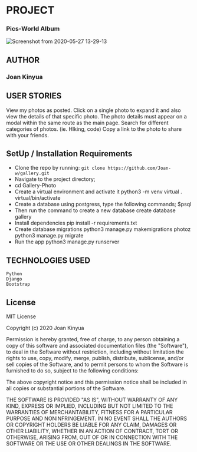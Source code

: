 # PROJECT
### Pics-World Album
![Screenshot from 2020-05-27 13-29-13](https://user-images.githubusercontent.com/58691817/83008899-98213e80-a01e-11ea-9ef4-7a2fdc1a681f.png)


## AUTHOR
### Joan Kinyua

## USER STORIES
View my photos as posted. Click on a single photo to expand it and also view the details of that specific photo.
The photo details must appear on a modal within the same route as the main page. Search for different categories
of photos. (ie. HIking, code) Copy a link to the photo to share with your friends.

## SetUp / Installation Requirements
* Clone the repo by running: ```git clone https://github.com/Joan-w/gallery.git```
* Navigate to the project directory;
* cd Gallery-Photo
* Create a virtual environment and activate it python3 -m venv virtual . virtual/bin/activate
* Create a database using postgress, type the following commands; $psql
* Then run the command to create a new database create database gallery
* Install dependencies pip install -r requirements.txt
* Create database migrations python3 manage.py makemigrations photoz python3 manage.py migrate
* Run the app python3 manage.py runserver

## TECHNOLOGIES USED
```
Python
Django
Bootstrap
```

## License
MIT License

Copyright (c) 2020 Joan Kinyua

Permission is hereby granted, free of charge, to any person obtaining a copy of this software and associated documentation files (the "Software"), to deal in the Software without restriction, including without limitation the rights to use, copy, modify, merge, publish, distribute, sublicense, and/or sell copies of the Software, and to permit persons to whom the Software is furnished to do so, subject to the following conditions:

The above copyright notice and this permission notice shall be included in all copies or substantial portions of the Software.

THE SOFTWARE IS PROVIDED "AS IS", WITHOUT WARRANTY OF ANY KIND, EXPRESS OR IMPLIED, INCLUDING BUT NOT LIMITED TO THE WARRANTIES OF MERCHANTABILITY, FITNESS FOR A PARTICULAR PURPOSE AND NONINFRINGEMENT. IN NO EVENT SHALL THE AUTHORS OR COPYRIGHT HOLDERS BE LIABLE FOR ANY CLAIM, DAMAGES OR OTHER LIABILITY, WHETHER IN AN ACTION OF CONTRACT, TORT OR OTHERWISE, ARISING FROM, OUT OF OR IN CONNECTION WITH THE SOFTWARE OR THE USE OR OTHER DEALINGS IN THE SOFTWARE.
